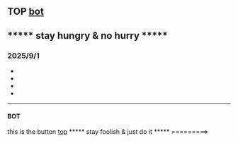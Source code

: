 ## TOP [bot](#bot)
***** stay hungry & no hurry *****
---
### 2025/9/1
- 
- 
- 
- 
---
#### BOT
this is the button
[top](#top)
***** stay foolish & just do it *****
=========>
